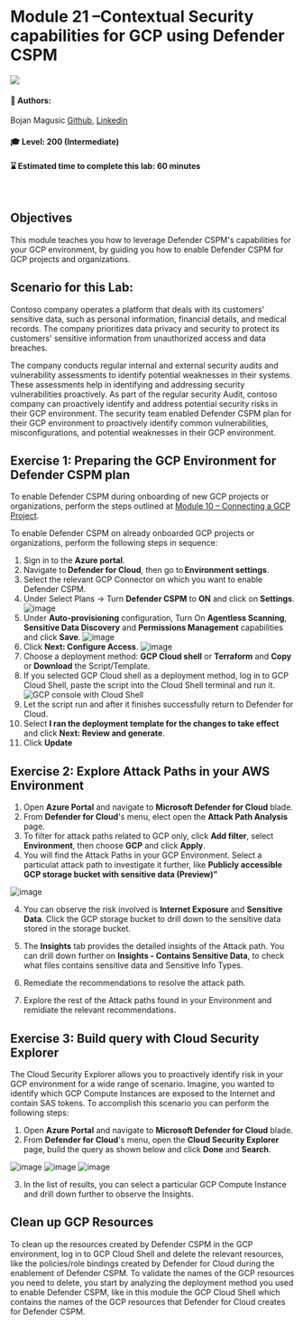 # Module 21 –Contextual Security capabilities for GCP using Defender CSPM  

<p align="left"><img src="../Images/asc-labs-intermediate.gif?raw=true"></p>

#### 💁 Authors: 
Bojan Magusic [Github](https://github.com/bomagusi), [Linkedin](https://www.linkedin.com/in/bojanmagusic/)

#### 🎓 Level: 200 (Intermediate)
#### ⌛ Estimated time to complete this lab: 60 minutes
<br />

## Objectives
This module teaches you how to leverage Defender CSPM's capabilities for your GCP environment, by guiding you how to enable Defender CSPM for GCP projects and organizations.

## Scenario for this Lab:

Contoso company operates a platform that deals with its customers' sensitive data, such as personal information, financial details, and medical records. 
The company prioritizes data privacy and security to protect its customers' sensitive information from unauthorized access and data breaches. 

The company conducts regular internal and external security audits and vulnerability assessments to identify potential weaknesses in their systems. 
These assessments help in identifying and addressing security vulnerabilities proactively. 
As part of the regular security Audit, contoso company can proactively identify and address potential security risks in their GCP environment. 
The security team enabled Defender CSPM plan for their GCP environment to proactively identify common vulnerabilities, misconfigurations, and potential weaknesses in their GCP environment. 

## Exercise 1: Preparing the GCP Environment for Defender CSPM plan 

To enable Defender CSPM during onboarding of new GCP projects or organizations, perform the steps outlined at [Module 10 – Connecting a GCP Project](https://github.com/Azure/Microsoft-Defender-for-Cloud/blob/main/Labs/Modules/Module-10-GCP.md). 

To enable Defender CSPM on already onboarded GCP projects or organizations, perform the following steps in sequence: 
1. Sign in to the **Azure portal**. 
2. Navigate to **Defender for Cloud**, then go to **Environment settings**.
3. Select the relevant GCP Connector on which you want to enable Defender CSPM.  
4.	Under Select Plans -> Turn **Defender CSPM** to **ON** and click on **Settings**.
   ![image](../Images/module21enableDCSPM.png?raw=true)
5.	Under **Auto-provisioning** configuration, Turn On **Agentless Scanning**, **Sensitive Data Discovery** and **Permissions Management** capabilities and click **Save**.
   ![image](../Images/module21enableDCSPMSettings.png?raw=true)
6.	Click **Next: Configure Access**.
   ![image](../Images/module21ConfigureAccess.png?raw=true)
7.	Choose a deployment method: **GCP Cloud shell** or **Terraform** and **Copy** or **Download** the Script/Template. 
8. If you selected GCP Cloud shell as a deployment method, log in to GCP Cloud Shell, paste the script into the Cloud Shell terminal and run it.
    ![GCP console with Cloud Shell](../Images/7gcpconsole.png?raw=true)
9. Let the script run and after it finishes successfully return to Defender for Cloud. 
10. Select **I ran the deployment template for the changes to take effect** and click **Next: Review and generate**.
11. Click **Update**

## Exercise 2: Explore Attack Paths in your AWS Environment

1.	Open **Azure Portal** and navigate to **Microsoft Defender for Cloud** blade.
2.	From **Defender for Cloud**'s menu, elect open the **Attack Path Analysis** page.
3.	To filter for attack paths related to GCP only, click **Add filter**, select **Environment**, then choose **GCP** and click **Apply**.
4.	You will find the Attack Paths in your GCP Environment. Select a particulat attack path to investigate it further, like **Publicly accessible GCP storage bucket with sensitive data (Preview)”**
   
   ![image](../Images/module21AttackPathsGCP.png?raw=true)
  	
4.	You can observe the risk involved is **Internet Exposure** and **Sensitive Data**. Click the GCP storage bucket to drill down to the sensitive data stored in the storage bucket.

5.	The **Insights** tab provides the detailed insights of the Attack path. You can drill down further on **Insights - Contains Sensitive Data**, to check what files contains sensitive data and Sensitive Info Types.
6.	Remediate the recommendations to resolve the attack path.
7.	Explore the rest of the Attack paths found in your Environment and remidiate the relevant recommendations.

## Exercise 3: Build query with Cloud Security Explorer

The Cloud Security Explorer allows you to proactively identify risk in your GCP environment for a wide range of scenario. Imagine, you wanted to identify which GCP Compute Instances are exposed to the Internet and contain SAS tokens. To accomplish this scenario you can perform the following steps: 

1.	Open **Azure Portal** and navigate to **Microsoft Defender for Cloud** blade.
2.	From **Defender for Cloud**'s menu, open the **Cloud Security Explorer** page, build the query as shown below and click **Done** and **Search**.

   ![image](../Images/module21CloudSecurityExplorerQuery.png?raw=true)
   ![image](../Images/module21CloudSecurityExplorerCondition.png?raw=true)
   ![image](../Images/module21CloudSecurityExplorerContains.png?raw=true)

3.	In the list of results, you can select a particular GCP Compute Instance and drill down further to observe the Insights. 

## Clean up GCP Resources

To clean up the resources created by Defender CSPM in the GCP environment, log in to GCP Cloud Shell and delete the relevant resources, like the policies/role bindings created by Defender for Cloud during the enablement of Defender CSPM. To validate the names of the GCP resources you need to delete, you start by analyzing the deployment method you used to enable Defender CSPM, like in this module the GCP Cloud Shell which contains the names of the GCP resources that Defender for Cloud creates for Defender CSPM.



